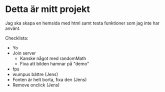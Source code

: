 # Detta är mitt projekt

Jag ska skapa en hemsida med html samt testa funktioner som jag inte har använt.

Checklista:
* Yo
* Join server
    - Kanske något med randomMath
    - Fixa att bilden hamnar på "demo"
* fps
* wumpus bättre (Jens)
* Fonten är helt borta, fixa den (Jens)
* Remove onclick (Jens)